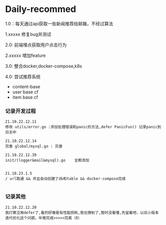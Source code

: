 # Daily-recommed
1.0：每天通过api获取一些新闻推荐给邮箱，不经过算法

1.xxxxx 修复bug并测试

2.0: 前端埋点获取用户点击行为

2.xxxxx 增加feature

3.0: 整合docker,docker-compose,k8s

4.0: 尝试推荐系统
- content-base
- user base cf
- item base cf


### 记录开发过程
```shell
21.10.22.12.11
修改 utils/error.go :添加处理错误和panic的方法,defer PanicFun() 记录panic到日志中 

21.10.22.12.14
完善 global/mysql.go : 完善

21.10.22.12.39
init/(logger&mail&mysql).go    全都添加


21.10.23.1.5
/ url跑通 && 并且自动创建了db和table && docker-compose完成


```



### 记录其他
```shell
21.10.22.12.20
我打算泛用defer了,看的好像是有性能损耗,我也猜到了,暂时没看懂,先留着吧，以后小版本迭代优化这个问题，毕竟完成>>>>>完美（ð）
```